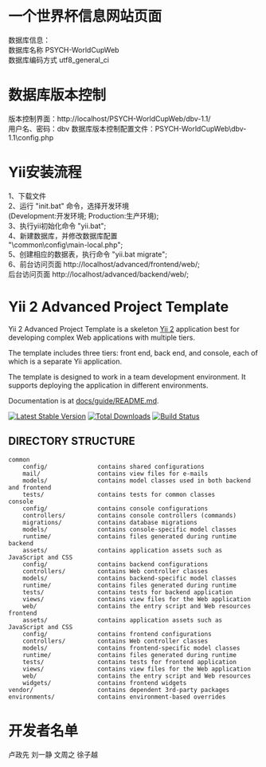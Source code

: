 
一个世界杯信息网站页面
===============================
数据库信息：  
数据库名称 PSYCH-WorldCupWeb  
数据库编码方式 utf8_general_ci  

数据库版本控制
===============================
版本控制界面：http://localhost/PSYCH-WorldCupWeb/dbv-1.1/  
用户名、密码：dbv
数据库版本控制配置文件：PSYCH-WorldCupWeb\dbv-1.1\config.php  

Yii安装流程
===============================
1、下载文件  
2、运行 "init.bat" 命令，选择开发环境  
    (Development:开发环境; Production:生产环境);  
3、执行yii初始化命令 "yii.bat";  
4、新建数据库，并修改数据库配置  
    "\common\config\main-local.php";  
5、创建相应的数据表，执行命令 "yii.bat migrate";  
6、前台访问页面 http://localhost/advanced/frontend/web/;  
   后台访问页面 http://localhost/advanced/backend/web/;  

Yii 2 Advanced Project Template
===============================

Yii 2 Advanced Project Template is a skeleton [Yii 2](http://www.yiiframework.com/) application best for
developing complex Web applications with multiple tiers.

The template includes three tiers: front end, back end, and console, each of which
is a separate Yii application.

The template is designed to work in a team development environment. It supports
deploying the application in different environments.

Documentation is at [docs/guide/README.md](docs/guide/README.md).

[![Latest Stable Version](https://poser.pugx.org/yiisoft/yii2-app-advanced/v/stable.png)](https://packagist.org/packages/yiisoft/yii2-app-advanced)
[![Total Downloads](https://poser.pugx.org/yiisoft/yii2-app-advanced/downloads.png)](https://packagist.org/packages/yiisoft/yii2-app-advanced)
[![Build Status](https://travis-ci.org/yiisoft/yii2-app-advanced.svg?branch=master)](https://travis-ci.org/yiisoft/yii2-app-advanced)

DIRECTORY STRUCTURE
-------------------

```
common
    config/              contains shared configurations
    mail/                contains view files for e-mails
    models/              contains model classes used in both backend and frontend
    tests/               contains tests for common classes    
console
    config/              contains console configurations
    controllers/         contains console controllers (commands)
    migrations/          contains database migrations
    models/              contains console-specific model classes
    runtime/             contains files generated during runtime
backend
    assets/              contains application assets such as JavaScript and CSS
    config/              contains backend configurations
    controllers/         contains Web controller classes
    models/              contains backend-specific model classes
    runtime/             contains files generated during runtime
    tests/               contains tests for backend application    
    views/               contains view files for the Web application
    web/                 contains the entry script and Web resources
frontend
    assets/              contains application assets such as JavaScript and CSS
    config/              contains frontend configurations
    controllers/         contains Web controller classes
    models/              contains frontend-specific model classes
    runtime/             contains files generated during runtime
    tests/               contains tests for frontend application
    views/               contains view files for the Web application
    web/                 contains the entry script and Web resources
    widgets/             contains frontend widgets
vendor/                  contains dependent 3rd-party packages
environments/            contains environment-based overrides
```

开发者名单
===============================
卢政先  刘一静 文周之 徐子越  